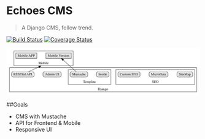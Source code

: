 # Echoes CMS

> A Django CMS, follow trend.

[![Build Status](https://travis-ci.org/phodal/echoes.svg?branch=master)](https://travis-ci.org/phodal/echoes)
[![Coverage Status](https://coveralls.io/repos/phodal/echoes/badge.svg)](https://coveralls.io/r/phodal/echoes)

![Echoes CMS](./docs/architecture.jpg)

##Goals

- CMS with Mustache
- API for Frontend & Mobile
- Responsive UI
